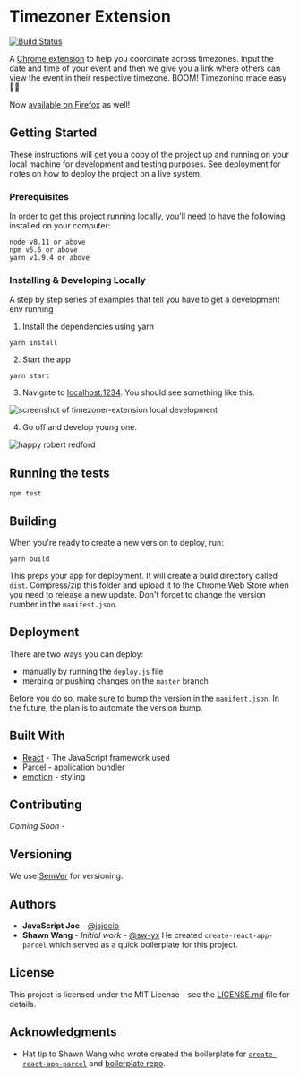 # Timezoner Extension

[![Build Status](https://travis-ci.org/jsjoeio/timezoner-extension.svg?branch=master)](https://travis-ci.org/jsjoeio/timezoner-extension)

A [Chrome extension](https://chrome.google.com/webstore/detail/timezoner/kfnfgcafkeoflpapeniggnnkcaijgbgk) to help you coordinate across timezones. Input the date and time of your event and then we give you a link where others can view the event in their respective timezone. BOOM! Timezoning made easy 👏🏼

Now [available on Firefox](https://addons.mozilla.org/en-US/firefox/addon/timezoner/) as well!

## Getting Started

These instructions will get you a copy of the project up and running on your local machine for development and testing purposes. See deployment for notes on how to deploy the project on a live system.

### Prerequisites

In order to get this project running locally, you'll need to have the following installed on your computer:

```Shell
node v8.11 or above
npm v5.6 or above
yarn v1.9.4 or above
```

### Installing & Developing Locally

A step by step series of examples that tell you have to get a development env running

1. Install the dependencies using yarn

```Shell
yarn install
```

2. Start the app

```Shell
yarn start
```

3. Navigate to [localhost:1234](http://localhost:1234/). You should see something like this.

![screenshot of timezoner-extension local development](http://res.cloudinary.com/dobfxs62e/image/upload/v1535315564/Timezoner-extension.png)

4. Go off and develop young one.

![happy robert redford](https://media2.giphy.com/media/xSM46ernAUN3y/giphy.gif)

## Running the tests

`npm test`

## Building

When you're ready to create a new version to deploy, run:

```Shell
yarn build
```

This preps your app for deployment. It will create a build directory called `dist`. Compress/zip this folder and upload it to the Chrome Web Store when you need to release a new update. Don't forget to change the version number in the `manifest.json`.

## Deployment

There are two ways you can deploy:

- manually by running the `deploy.js` file
- merging or pushing changes on the `master` branch

Before you do so, make sure to bump the version in the `manifest.json`. In the future, the plan is to automate the version bump.

## Built With

- [React](https://reactjs.org/) - The JavaScript framework used
- [Parcel](https://parceljs.org/) - application bundler
- [emotion](https://emotion.sh/) - styling

## Contributing

_Coming Soon_ -

<!--Please read [CONTRIBUTING.md](https://gist.github.com/PurpleBooth/b24679402957c63ec426) for details on our code of conduct, and the process for submitting pull requests to us.-->

## Versioning

We use [SemVer](http://semver.org/) for versioning.

## Authors

- **JavaScript Joe** - [@jsjoeio](https://github.com/jsjoeio)
- **Shawn Wang** - _Initial work_ - [@sw-yx](https://github.com/sw-yx)
  He created `create-react-app-parcel` which served as a quick boilerplate for this project.

## License

This project is licensed under the MIT License - see the [LICENSE.md](https://github.com/jsjoeio/timezoner-extension/blob/master/LICENSE.md) file for details.

## Acknowledgments

- Hat tip to Shawn Wang who wrote created the boilerplate for [`create-react-app-parcel`](https://medium.freecodecamp.org/building-chrome-extensions-in-react-parcel-79d0240dd58f) and [boilerplate repo](https://github.com/sw-yx/create-react-app-parcel).
